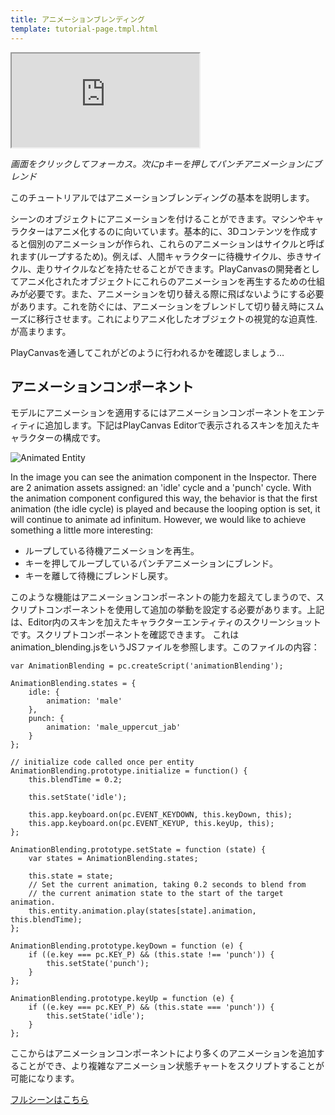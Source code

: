 ```yaml
---
title: アニメーションブレンディング
template: tutorial-page.tmpl.html
---
```


<iframe src="https://playcanv.as/p/HI8kniOx/" ></iframe>

*画面をクリックしてフォーカス。次にpキーを押してパンチアニメーションにブレンド*

このチュートリアルではアニメーションブレンディングの基本を説明します。

シーンのオブジェクトにアニメーションを付けることができます。マシンやキャラクターはアニメ化するのに向いています。基本的に、3Dコンテンツを作成すると個別のアニメーションが作られ、これらのアニメーションはサイクルと呼ばれます(ループするため)。例えば、人間キャラクターに待機サイクル、歩きサイクル、走りサイクルなどを持たせることができます。PlayCanvasの開発者としてアニメ化されたオブジェクトにこれらのアニメーションを再生するための仕組みが必要です。また、アニメーションを切り替える際に飛ばないようにする必要があります。これを防ぐには、アニメーションをブレンドして切り替え時にスムーズに移行させます。これによりアニメ化したオブジェクトの視覚的な迫真性.が高まります。

PlayCanvasを通してこれがどのように行われるかを確認しましょう…

## アニメーションコンポーネント

モデルにアニメーションを適用するにはアニメーションコンポーネントをエンティティに追加します。下記はPlayCanvas Editorで表示されるスキンを加えたキャラクターの構成です。

![Animated Entity][1]

In the image you can see the animation component in the Inspector. There are 2 animation assets assigned: an 'idle' cycle and a 'punch' cycle. With the animation component configured this way, the behavior is that the first animation (the idle cycle) is played and because the looping option is set, it will continue to animate ad infinitum. However, we would like to achieve something a little more interesting:

* ループしている待機アニメーションを再生。
* キーを押してループしているパンチアニメーションにブレンド。
* キーを離して待機にブレンドし戻す。

このような機能はアニメーションコンポーネントの能力を超えてしまうので、スクリプトコンポーネントを使用して追加の挙動を設定する必要があります。上記は、Editor内のスキンを加えたキャラクターエンティティのスクリーンショットです。スクリプトコンポーネントを確認できます。 これはanimation_blending.jsをいうJSファイルを参照します。このファイルの内容：

~~~javascript~~~
var AnimationBlending = pc.createScript('animationBlending');

AnimationBlending.states = {
    idle: {
        animation: 'male'
    },
    punch: {
        animation: 'male_uppercut_jab'
    }
};

// initialize code called once per entity
AnimationBlending.prototype.initialize = function() {
    this.blendTime = 0.2;

    this.setState('idle');

    this.app.keyboard.on(pc.EVENT_KEYDOWN, this.keyDown, this);
    this.app.keyboard.on(pc.EVENT_KEYUP, this.keyUp, this);
};

AnimationBlending.prototype.setState = function (state) {
    var states = AnimationBlending.states;

    this.state = state;
    // Set the current animation, taking 0.2 seconds to blend from
    // the current animation state to the start of the target animation.
    this.entity.animation.play(states[state].animation, this.blendTime);
};

AnimationBlending.prototype.keyDown = function (e) {
    if ((e.key === pc.KEY_P) && (this.state !== 'punch')) {
        this.setState('punch');
    }
};

AnimationBlending.prototype.keyUp = function (e) {
    if ((e.key === pc.KEY_P) && (this.state === 'punch')) {
        this.setState('idle');
    }
};
~~~

ここからはアニメーションコンポーネントにより多くのアニメーションを追加することができ、より複雑なアニメーション状態チャートをスクリプトすることが可能になります。

 [フルシーンはこちら][2]

[1]: /images/tutorials/animation_blending.jpg
[2]: https://playcanvas.com/editor/scene/440156

